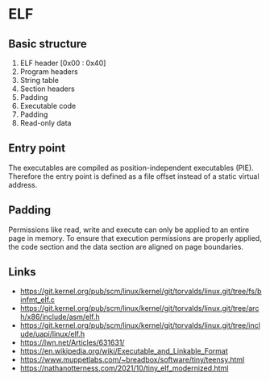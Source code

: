 # ELF

## Basic structure

1. ELF header [0x00 : 0x40]
2. Program headers
3. String table
4. Section headers
5. Padding
6. Executable code
7. Padding
8. Read-only data

## Entry point

The executables are compiled as position-independent executables (PIE).
Therefore the entry point is defined as a file offset instead of a static virtual address.

## Padding

Permissions like read, write and execute can only be applied to an entire page in memory.
To ensure that execution permissions are properly applied, the code section and the data section are aligned on page boundaries.

## Links

- https://git.kernel.org/pub/scm/linux/kernel/git/torvalds/linux.git/tree/fs/binfmt_elf.c
- https://git.kernel.org/pub/scm/linux/kernel/git/torvalds/linux.git/tree/arch/x86/include/asm/elf.h
- https://git.kernel.org/pub/scm/linux/kernel/git/torvalds/linux.git/tree/include/uapi/linux/elf.h
- https://lwn.net/Articles/631631/
- https://en.wikipedia.org/wiki/Executable_and_Linkable_Format
- https://www.muppetlabs.com/~breadbox/software/tiny/teensy.html
- https://nathanotterness.com/2021/10/tiny_elf_modernized.html